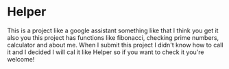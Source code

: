 # Helper
This is a project like a google assistant something like that I think you get it also you this project has functions like fibonacci, checking prime numbers, calculator and about me. When I submit this project I didn't know how to call it and I decided I will cal it like Helper so if you want to check it you're welcome!
